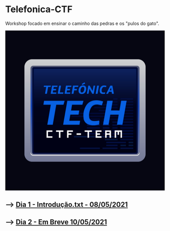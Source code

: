 # Telefonica-CTF
Workshop focado em ensinar o caminho das pedras e os "pulos do gato".



![alt text](https://github.com/TheZakMan/Telefonica-CTF/blob/main/CTF-Tech.jpg?raw=true)

##
## --> [Dia 1 - Introdução.txt - 08/05/2021](txts/Dia-1.txt)
## --> [Dia 2 - Em Breve 10/05/2021](txts/Dia-2.txt)
